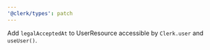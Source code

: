 ```yaml
---
'@clerk/types': patch
---
```


Add `legalAcceptedAt` to UserResource accessible by `Clerk.user` and `useUser()`.

